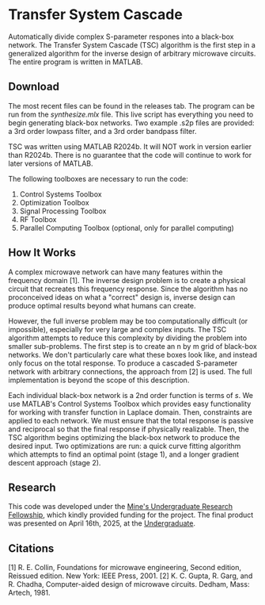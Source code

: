 # Transfer System Cascade
Automatically divide complex S-parameter respones into a black-box network. The Transfer System Cascade (TSC) algorithm is the first step in a generalized algorithm for the inverse design of arbitrary microwave circuits. The entire program is written in MATLAB.

## Download
The most recent files can be found in the releases tab. The program can be run from the *synthesize.mlx* file. This live script has everything you need to begin generating black-box networks. Two example .s2p files are provided: a 3rd order lowpass filter, and a 3rd order bandpass filter. 

TSC was written using MATLAB R2024b. It will NOT work in version earlier than R2024b. There is no guarantee that the code will continue to work for later versions of MATLAB. 

The following toolboxes are necessary to run the code:
1. Control Systems Toolbox
2. Optimization Toolbox
3. Signal Processing Toolbox
4. RF Toolbox
5. Parallel Computing Toolbox (optional, only for parallel computing)

## How It Works
A complex microwave network can have many features within the frequency domain [1]. The inverse design problem is to create a physical circuit that recreates this frequency response. Since the algorithm has no proconceived ideas on what a "correct" design is, inverse design can produce optimal results beyond what humans can create. 

However, the full inverse problem may be too computationally difficult (or impossible), especially for very large and complex inputs. The TSC algorithm attempts to reduce this complexity by dividing the problem into smaller sub-problems. The first step is to create an n by m grid of black-box networks. We don't particularly care what these boxes look like, and instead only focus on the total response. To produce a cascaded S-parameter network with arbitrary connections, the approach from [2] is used. The full implementation is beyond the scope of this description. 

Each individual black-box network is a 2nd order function is terms of *s*. We use MATLAB's Control Systems Toolbox which provides easy functionality for working with transfer function in Laplace domain. Then, constraints are applied to each network. We must ensure that the total response is passive and reciprocal so that the final response if physically realizable. Then, the TSC algorithm begins optimizing the black-box network to produce the desired input. Two optimizations are run: a quick curve fitting algorithm which attempts to find an optimal point (stage 1), and a longer gradient descent approach (stage 2).

## Research
This code was developed under the [Mine's Undergraduate Research Fellowship](https://www.mines.edu/undergraduate-research/), which kindly provided funding for the project. The final product was presented on April 16th, 2025, at the [Undergraduate](https://www.mines.edu/undergraduate-research/ugresearchsymposium/).

## Citations
[1] R. E. Collin, Foundations for microwave engineering, Second edition, Reissued edition. New York: IEEE Press, 2001.
[2] K. C. Gupta, R. Garg, and R. Chadha, Computer-aided design of microwave circuits. Dedham, Mass: Artech, 1981.



